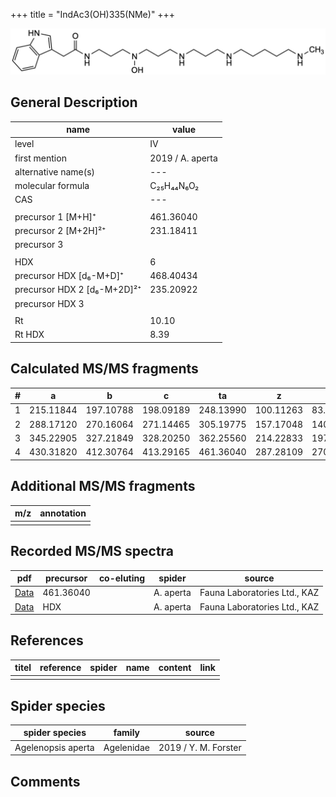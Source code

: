 +++
title = "IndAc3(OH)335(NMe)"
+++

![](/img/IndAc3(OH)335(NMe).png)

## General Description

| name                        | value            |
|-----------------------------|------------------|
| level                       | IV               |
| first mention               | 2019 / A. aperta |
| alternative name(s)         | ---              |
| molecular formula           | C₂₅H₄₄N₆O₂       |
| CAS                         | ---              |
|                             |                  |
| precursor 1 [M+H]⁺          | 461.36040        |
| precursor 2 [M+2H]²⁺        | 231.18411        |
| precursor 3                 |                  |
|                             |                  |
| HDX                         | 6                |
| precursor HDX   [d₆-M+D]⁺   | 468.40434        |
| precursor HDX 2 [d₆-M+2D]²⁺ | 235.20922        |
| precursor HDX 3             |                  |
|                             |                  |
| Rt                          | 10.10            |
| Rt HDX                      | 8.39             |

## Calculated MS/MS fragments

| # | a         | b         | c         | ta        | z         | y         | tz        |
|---|-----------|-----------|-----------|-----------|-----------|-----------|-----------|
| 1 | 215.11844 | 197.10788 | 198.09189 | 248.13990 | 100.11263 | 83.08608  | 117.13917 |
| 2 | 288.17120 | 270.16064 | 271.14465 | 305.19775 | 157.17048 | 140.14393 | 174.19702 |
| 3 | 345.22905 | 327.21849 | 328.20250 | 362.25560 | 214.22833 | 197.20178 | 247.24978 |
| 4 | 430.31820 | 412.30764 | 413.29165 | 461.36040 | 287.28109 | 270.25454 | 304.30763 |

## Additional MS/MS fragments

| m/z       | annotation |
|-----------|------------|
|           |            |

## Recorded MS/MS spectra

| pdf                                                     | precursor | co-eluting | spider    | source                       |
|---------------------------------------------------------|-----------|------------|-----------|------------------------------|
| [Data](/pdf/A-aperta/461_IndAc3(OH)335(NMe)_Aa.pdf)     | 461.36040 |            | A. aperta | Fauna Laboratories Ltd., KAZ |
| [Data](/pdf/A-aperta/461_IndAc3(OH)335(NMe)_Aa_HDX.pdf) | HDX       |            | A. aperta | Fauna Laboratories Ltd., KAZ |

## References

| titel     | reference   | spider    | name   | content  | link |
|-----------|-------------|-----------|--------|----------|-----|
|           |             |           |        |          |     |

## Spider species

| spider species     | family     | source               |
|--------------------|------------|----------------------|
| Agelenopsis aperta | Agelenidae | 2019 / Y. M. Forster |

## Comments